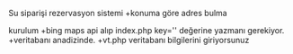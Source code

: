 Su siparişi rezervasyon sistemi
+konuma göre adres bulma

kurulum
+bing maps api alıp index.php key='' değerine yazmanı gerekiyor.
+veritabanı anadizinde.
+vt.php veritabanı bilgilerini giriyorsunuz
